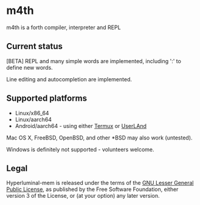 # m4th
m4th is a forth compiler, interpreter and REPL

## Current status
[BETA] REPL and many simple words are implemented, including ':' to define new words.

Line editing and autocompletion are implemented.

## Supported platforms

* Linux/x86_64
* Linux/aarch64
* Android/aarch64 - using either [Termux](https://termux.com/) or [UserLAnd](https://github.com/CypherpunkArmory/UserLAnd)

Mac OS X, FreeBSD, OpenBSD, and other *BSD may also work (untested).

Windows is definitely not supported - volunteers welcome.

## Legal

Hyperluminal-mem is released under the terms of the
[GNU Lesser General Public License](https://www.gnu.org/licenses/lgpl-3.0.en.html),
as published by the Free Software Foundation, either version 3 of the License,
or (at your option) any later version.
